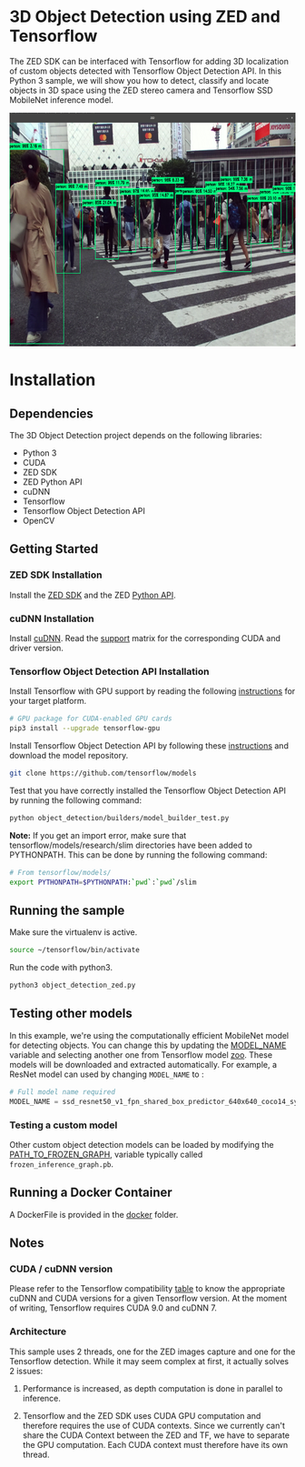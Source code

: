 # 3D Object Detection using ZED and Tensorflow

The ZED SDK can be interfaced with Tensorflow for adding 3D localization of custom objects detected with Tensorflow Object Detection API.
In this Python 3 sample, we will show you how to detect, classify and locate objects in 3D space using the ZED stereo camera and Tensorflow SSD MobileNet inference model.

<p align="center">
  <img src="zed-tensorflow-3D-object-detection.jpg" width=700 height=411>
</p>

# Installation

## Dependencies

The 3D Object Detection project depends on the following libraries:

* Python 3
* CUDA
* ZED SDK
* ZED Python API
* cuDNN
* Tensorflow
* Tensorflow Object Detection API
* OpenCV


## Getting Started

### ZED SDK Installation

Install the [ZED SDK](https://www.stereolabs.com/developers/release/) and the ZED [Python API](/getting-started/python-development/).

### cuDNN Installation

Install [cuDNN](https://developer.nvidia.com/cudnn). Read the [support](https://docs.nvidia.com/deeplearning/sdk/cudnn-support-matrix/index.html) matrix for the corresponding CUDA and driver version.



### Tensorflow Object Detection API Installation

Install Tensorflow with GPU support by reading the following [instructions](https://www.tensorflow.org/install/) for your target platform.

```bash
# GPU package for CUDA-enabled GPU cards
pip3 install --upgrade tensorflow-gpu
```

Install Tensorflow Object Detection API by following these [instructions](https://github.com/tensorflow/models/blob/master/research/object_detection/g3doc/installation.md) and download the model repository.

```bash
git clone https://github.com/tensorflow/models
```

Test that you have correctly installed the Tensorflow Object Detection
API by running the following command:

```bash
python object_detection/builders/model_builder_test.py
```

**Note:** If you get an import error, make sure that tensorflow/models/research/slim directories have been added to PYTHONPATH. This can be done by running the following command:

```bash
# From tensorflow/models/
export PYTHONPATH=$PYTHONPATH:`pwd`:`pwd`/slim
```

## Running the sample

Make sure the virtualenv is active.

```bash
source ~/tensorflow/bin/activate
```

Run the code with python3.

```bash
python3 object_detection_zed.py
```

## Testing other models

In this example, we're using the computationally efficient MobileNet model for detecting objects. You can change this by updating the [MODEL_NAME](https://github.com/stereolabs/zed-tensorflow/blob/master/object_detection_zed.py#L177) variable and selecting another one from Tensorflow model [zoo](https://github.com/tensorflow/models/blob/master/research/object_detection/g3doc/detection_model_zoo.md). These models will be downloaded and extracted automatically. For example, a ResNet model can used by changing `MODEL_NAME` to :

```python
# Full model name required
MODEL_NAME = ssd_resnet50_v1_fpn_shared_box_predictor_640x640_coco14_sync_2018_07_03
```

<!--### Changing the label

Until then only COCO models were loading, the classes names are store in a file ([ms_coco_label](./data/mscoco_label_map.pbtxt)) and loading alongside the model.
This should be changed if the model was trained on a dataset with different classes.

The variable containing the classes label map can be changed [here "`PATH_TO_LABELS`"](./object_detection_zed.py#L202).-->

### Testing a custom model

Other custom object detection models can be loaded by modifying the [PATH_TO_FROZEN_GRAPH](https://github.com/stereolabs/zed-tensorflow/blob/master/object_detection_zed.py#L217), variable typically called `frozen_inference_graph.pb`.


## Running a Docker Container

A DockerFile is provided in the [docker](./docker) folder.


## Notes

### CUDA / cuDNN version

Please refer to the Tensorflow compatibility [table](https://www.tensorflow.org/install/install_sources#tested_build_configurations) to know the appropriate cuDNN and CUDA versions  for a given Tensorflow version. At the moment of writing, Tensorflow requires CUDA 9.0 and cuDNN 7.

### Architecture

This sample uses 2 threads, one for the ZED images capture and one for the Tensorflow detection. While it may seem complex at first, it actually solves 2 issues:

1. Performance is increased, as depth computation is done in parallel to inference.

2. Tensorflow and the ZED SDK uses CUDA GPU computation and therefore requires the use of CUDA contexts. Since we currently can't share the CUDA Context between the ZED and TF, we have to separate the GPU computation. Each CUDA context must therefore have its own thread.
